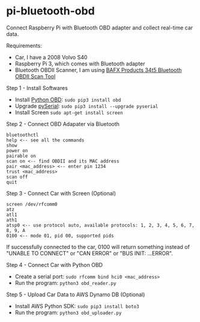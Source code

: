 # pi-bluetooth-obd
Connect Raspberry Pi with Bluetooth OBD adapter and collect real-time car data. 

Requirements:
* Car, I have a 2008 Volvo S40
* Raspberry Pi 3, which comes with Bluetooth adapter
* Bluetooth OBDII Scanner, I am using [BAFX Products 34t5 Bluetooth OBDII Scan Tool](https://www.amazon.com/gp/product/B005NLQAHS)

Step 1 - Install Softwares
* Install [Python OBD](http://python-obd.readthedocs.io/en/latest/): ```sudo pip3 install obd```
* Upgrade [pySerial](https://pythonhosted.org/pyserial/): ```sudo pip3 install --upgrade pyserial```
* Install Screen ```sudo apt-get install screen```

Step 2 - Connect OBD Adapater via Bluetooth
```
bluetoothctl
help <-- see all the commands
show
power on
pairable on
scan on <-- find OBDII and its MAC address
pair <mac_address> <-- enter pin 1234
trust <mac_address>
scan off
quit
```

Step 3 - Connect Car with Screen (Optional)
```
screen /dev/rfcomm0
atz
atl1
ath1
atsp0 <-- use protocol auto, available protocols: 1, 2, 3, 4, 5, 6, 7, 8, 9, A
0100 <-- mode 01, pid 00, supported pids
```
If successfully connected to the car, 0100 will return something instead of "UNABLE TO CONNECT" or "CAN ERROR" or "BUS INIT: ...ERROR".

Step 4 - Connect Car with Python OBD
* Create a serial port: ```sudo rfcomm bind hci0 <mac_address>```
* Run the program: ```python3 obd_reader.py```

Step 5 - Upload Car Data to AWS Dynamo DB (Optional)
* Install AWS Python SDK: ```sudo pip3 install boto3```
* Run the program: ```python3 obd_uploader.py```
